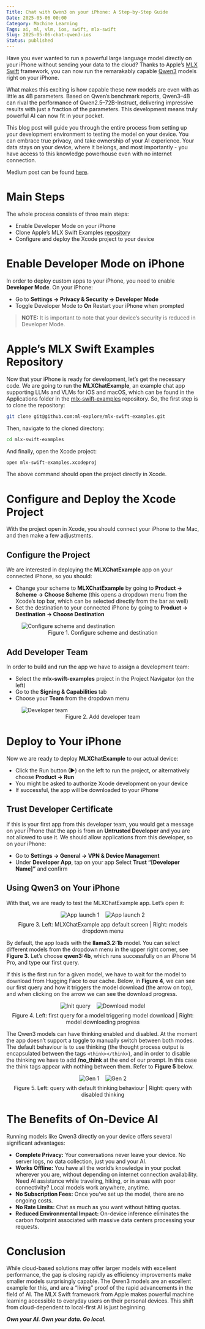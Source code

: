 ```yaml
---
Title: Chat with Qwen3 on your iPhone: A Step-by-Step Guide
Date: 2025-05-06 00:00
Category: Machine Learning
Tags: ai, ml, vlm, ios, swift, mlx-swift
Slug: 2025-05-06-chat-qwen3-ios
Status: published
---
```


Have you ever wanted to run a powerful large language model directly on your iPhone without sending your data to the cloud? Thanks to Apple’s [MLX Swift](https://github.com/ml-explore/mlx-swift) framework, you can now run the remarakably capable [Qwen3](https://qwenlm.github.io/blog/qwen3/) models right on your iPhone.

What makes this exciting is how capable these new models are even with as little as 4B parameters. Based on Qwen’s benchmark reports, Qwen3–4B can rival the performance of Qwen2.5–72B-Instruct, delivering impressive results with just a fraction of the parameters. This development means truly powerful AI can now fit in your pocket.

This blog post will guide you through the entire process from setting up your development environment to testing the model on your device. You can embrace true privacy, and take ownership of your AI experience. Your data stays on your device, where it belongs, and most importantly - you have access to this knowledge powerhouse even with no internet connection.

Medium post can be found [here](https://medium.com/@levchevajoana/chat-with-qwen3-on-your-iphone-a-step-by-step-guide-515bb957cd02).

# Main Steps

The whole process consists of three main steps:

- Enable Developer Mode on your iPhone
- Clone Apple’s MLX Swift Examples [repository](https://github.com/ml-explore/mlx-swift-examples)
- Configure and deploy the Xcode project to your device

# Enable Developer Mode on iPhone

In order to deploy custom apps to your iPhone, you need to enable **Developer Mode**. On your iPhone:

- Go to **Settings &#8594; Privacy & Security &#8594; Developer Mode**  
- Toggle Developer Mode to **On**
Restart your iPhone when prompted

> **NOTE:** It is important to note that your device’s security is reduced in Developer Mode.

# Apple’s MLX Swift Examples Repository

Now that your iPhone is ready for development, let’s get the necessary code. We are going to run the **MLXChatExample**, an example chat app supporting LLMs and VLMs for iOS and macOS, which can be found in the Applications folder in the [mlx-swift-examples](https://github.com/ml-explore/mlx-swift-examples) repository. So, the first step is to clone the repository:

```bash
git clone git@github.com:ml-explore/mlx-swift-examples.git
```

Then, navigate to the cloned directory:

```bash
cd mlx-swift-examples
```

And finally, open the Xcode project:

```bash
open mlx-swift-examples.xcodeproj
```

The above command should open the project directly in Xcode.

# Configure and Deploy the Xcode Project

With the project open in Xcode, you should connect your iPhone to the Mac, and then make a few adjustments.

## Configure the Project

We are interested in deploying the **MLXChatExample** app on your connected iPhone, so you should:

- Change your scheme to **MLXChatExample** by going to **Product &#8594; Scheme &#8594; Choose Scheme** (this opens a dropdown menu from the Xcode’s top bar, which can be selected directly from the bar as well)
- Set the destination to your connected iPhone by going to **Product &#8594; Destination &#8594; Choose Destination**

<figure>
  <img src="../images/2025-05-06-chat-qwen3-ios/config_scheme_dest.png" alt="Configure scheme and destination" style="display: block; margin: 0 auto">
  <figcaption style="text-align: center">Figure 1. Configure scheme and destination</figcaption>
</figure>

## Add Developer Team

In order to build and run the app we have to assign a development team:

- Select the **mlx-swift-examples** project in the Project Navigator (on the left)
- Go to the **Signing & Capabilities** tab
- Choose your **Team** from the dropdown menu

<figure>
  <img src="../images/2025-05-06-chat-qwen3-ios/developer_team.png" alt="Developer team" style="display: block; margin: 0 auto">
  <figcaption style="text-align: center">Figure 2. Add developer team</figcaption>
</figure>

# Deploy to Your iPhone

Now we are ready to deploy **MLXChatExample** to our actual device:

- Click the Run button (▶) on the left to run the project, or alternatively choose **Product &#8594; Run**
- You might be asked to authorize Xcode development on your device
- If successful, the app will be downloaded to your iPhone

## Trust Developer Certificate

If this is your first app from this developer team, you would get a message on your iPhone that the app is from an **Untrusted Developer** and you are not allowed to use it. We should allow applications from this developer, so on your iPhone:

- Go to **Settings &#8594; General &#8594; VPN & Device Management**
- Under **Developer App**, tap on your app
Select **Trust “[Developer Name]”** and confirm

## Using Qwen3 on Your iPhone

With that, we are ready to test the MLXChatExample app. Let’s open it:

<figure style="display: flex; justify-content: center; gap: 1rem; margin: 0;">
  <div>
    <img src="../images/2025-05-06-chat-qwen3-ios/3_1.png" alt="App launch 1" />
  </div>
  <div>
    <img src="../images/2025-05-06-chat-qwen3-ios/3_2.png" alt="App launch 2" />
  </div>
</figure>
<figcaption style="text-align: center; width: 100%; margin-top: 0.5rem;">
    Figure 3. Left: MLXChatExample app default screen | Right: models dropdown menu
</figcaption>

By default, the app loads with the **llama3.2:1b** model. You can select different models from the dropdown menu in the upper right corner, see **Figure 3**. Let’s choose **qwen3:4b**, which runs successfully on an iPhone 14 Pro, and type our first query.

If this is the first run for a given model, we have to wait for the model to download from Hugging Face to our cache. Below, in **Figure 4**, we can see our first query and how it triggers the model download (the arrow on top), and when clicking on the arrow we can see the download progress.

<figure style="display: flex; justify-content: center; gap: 1rem; margin: 0;">
  <div>
    <img src="../images/2025-05-06-chat-qwen3-ios/4_1.png" alt="Init query" />
  </div>
  <div>
    <img src="../images/2025-05-06-chat-qwen3-ios/4_2.png" alt="Download model" />
  </div>
</figure>
<figcaption style="text-align: center; width: 100%; margin-top: 0.5rem;">
    Figure 4. Left: first query for a model triggering model download | Right: model downloading progress
</figcaption>

The Qwen3 models can have thinking enabled and disabled. At the moment the app doesn’t support a toggle to manually switch between both modes. The default behaviour is to use thinking (the thought process output is encapsulated between the tags `<think></think>`), and in order to disable the thinking we have to add **/no_think** at the end of our prompt. In this case the think tags appear with nothing between them. Refer to **Figure 5** below.

<figure style="display: flex; justify-content: center; gap: 1rem; margin: 0;">
  <div>
    <img src="../images/2025-05-06-chat-qwen3-ios/5_1.png" alt="Gen 1" />
  </div>
  <div>
    <img src="../images/2025-05-06-chat-qwen3-ios/5_2.png" alt="Gen 2" />
  </div>
</figure>
<figcaption style="text-align: center; width: 100%; margin-top: 0.5rem;">
    Figure 5. Left: query with default thinking behaviour | Right: query with disabled thinking
</figcaption>

# The Benefits of On-Device AI

Running models like Qwen3 directly on your device offers several significant advantages:

- **Complete Privacy:** Your conversations never leave your device. No server logs, no data collection, just you and your AI.
- **Works Offline:** You have all the world’s knowledge in your pocket wherever you are, without depending on internet connection availability. Need AI assistance while traveling, hiking, or in areas with poor connectivity? Local models work anywhere, anytime.
- **No Subscription Fees:** Once you’ve set up the model, there are no ongoing costs.
- **No Rate Limits:** Chat as much as you want without hitting quotas.
- **Reduced Environmental Impact:** On-device inference eliminates the carbon footprint associated with massive data centers processing your requests.

# Conclusion

While cloud-based solutions may offer larger models with excellent performance, the gap is closing rapidly as efficiency improvements make smaller models surprisingly capable. The Qwen3 models are an excellent example for this, and are a “living” proof of the rapid advancements in the field of AI. The MLX Swift framework from Apple makes powerful machine learning accessible to everyday users on their personal devices. This shift from cloud-dependent to local-first AI is just beginning.

***Own your AI. Own your data. Go local.***
